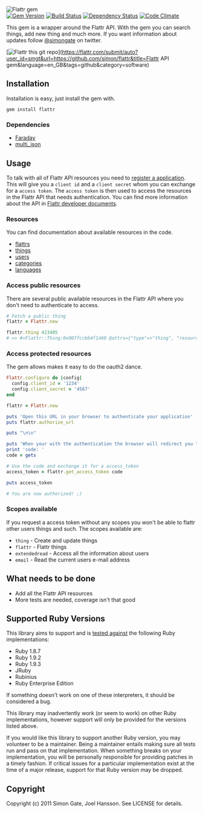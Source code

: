 ![Flattr gem](https://github.com/smgt/flattr/raw/master/img/logo_medium.png)   
[![Gem Version](https://badge.fury.io/rb/flattr.png)](http://badge.fury.io/rb/flattr) [![Build Status](https://secure.travis-ci.org/simon/flattr.png)](http://travis-ci.org/simon/flattr) [![Dependency Status](https://gemnasium.com/smgt/flattr.png)](https://gemnasium.com/smgt/flattr) [![Code Climate](https://codeclimate.com/badge.png)](https://codeclimate.com/github/smgt/flattr)

This gem is a wrapper around the Flattr API. With the gem you can search things, add new thing and much more. If you want information about updates follow [@simongate](http://twitter.com/simongate) on twitter.

[![Flattr this git repo](http://api.flattr.com/button/flattr-badge-large.png)](https://flattr.com/submit/auto?user_id=smgt&url=https://github.com/simon/flattr&title=Flattr API gem&language=en_GB&tags=github&category=software)

## Installation

Installation is easy, just install the gem with.

`gem install flattr`

### Dependencies

  * [Faraday](https://github.com/technoweenie/faraday)
  * [multi_json](https://github.com/intridea/multi_json)

## Usage

To talk with all of Flattr API resources you need to [register a application](http://flattr.com/apps). This will give you a `client id` and a `client secret` whom you can exchange for a `access token`. The `access token` is then used to access the resources in the Flattr API that needs authentication. You can find more information about the API in [Flattr developer documents](http://developers.flattr.net/api).

### Resources

You can find documentation about available resources in the code.

* [flattrs](https://github.com/simon/flattr/blob/master/lib/flattr/client/flattrs.rb)
* [things](https://github.com/simon/flattr/blob/master/lib/flattr/client/things.rb)
* [users](https://github.com/simon/flattr/blob/master/lib/flattr/client/users.rb)
* [categories](https://github.com/simon/flattr/blob/master/lib/flattr/client/categories.rb)
* [languages](https://github.com/simon/flattr/blob/master/lib/flattr/client/languages.rb)

### Access public resources

There are several public available resources in the Flattr API where you don't need to authenticate to access.

```ruby
# Fetch a public thing
flattr = Flattr.new

flattr.thing 423405
# => #<Flattr::Thing:0x007fccbb4f1d40 @attrs={"type"=>"thing", "resource"=>"https://api.flattr.com/rest/v2/things/423405", "link"=>"https://flattr.com/thing/423405", "id"=>423405, "url"=>"http://blog.flattr.net/2011/10/api-v2-beta-out-whats-changed/", "language"=>"en_GB", "category"=>"text", "owner"=>{"type"=>"user", "resource"=>"https://api.flattr.com/rest/v2/users/flattr", "link"=>"https://flattr.com/profile/flattr", "username"=>"flattr"}, "hidden"=>false, "created_at"=>1319704532, "tags"=>["api"], "flattrs"=>9, "description"=>"We have been working hard to deliver a great experience for developers and tried to build a good foundation for easily add new features. The API will remain in beta for a while for us to kill quirks and refine some of the resources, this means there might be big changes without notice for ...", "title"=>"API v2 beta out – what’s changed?"}>
```

### Access protected resources

The gem allows makes it easy to do the oauth2 dance.

```ruby
Flattr.configure do |config|
  config.client_id = '1234'
  config.client_secret = '4567'
end

flattr = Flattr.new

puts 'Open this URL in your browser to authenticate your application'
puts flattr.authorize_url

puts "\n\n"

puts 'When your with the authentication the browser will redirect you to the callback URL you specified when creating a application. It has also included a code in the query string. Copy paste this code to the command line.'
print 'code: '
code = gets

# Use the code and exchange it for a access_token
access_token = flattr.get_access_token code

puts access_token

# You are now authorized! ;)

```

### Scopes available

If you request a access token without any scopes you won't be able to flattr other users things and such. The scopes available are:

* `thing` - Create and update things
* `flattr` - Flattr things
* `extendedread` - Access all the information about users
* `email` - Read the current users e-mail address

## What needs to be done

* Add all the Flattr API resources
* More tests are needed, coverage isn't that good

## Supported Ruby Versions

This library aims to support and is [tested against](http://travis-ci.org/simon/flattr) the following Ruby implementations:

* Ruby 1.8.7
* Ruby 1.9.2
* Ruby 1.9.3
* JRuby
* Rubinius
* Ruby Enterprise Edition

If something doesn't work on one of these interpreters, it should be considered a bug.

This library may inadvertently work (or seem to work) on other Ruby implementations, however support will only be provided for the versions listed above.

If you would like this library to support another Ruby version, you may volunteer to be a maintainer. Being a maintainer entails making sure all tests run and pass on that implementation. When something breaks on your implementation, you will be personally responsible for providing patches in a timely fashion. If critical issues for a particular implementation exist at the time of a major release, support for that Ruby version may be dropped.

## Copyright

Copyright (c) 2011 Simon Gate, Joel Hansson. See LICENSE for details.
